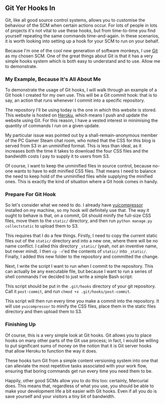 ## Git Yer Hooks In

Git, like all good source control systems, allows you to customise the
behaviour of the SCM when certain actions occur. For lots of people in lots
of projects it's not vital to use these hooks, but from time-to-time you find
yourself repeating the same commands time-and-again. In these scenarios, it is
worth looking into setting up a hook for your SCM to run on your behalf.

Because I'm one of the cool new generation of software monkeys, I use
[Git](http://git-scm.com/) as my chosen SCM. One of the great things about Git
is that it has a very simple hooks system which is both easy to understand and
to use. Allow me to demonstrate.

### My Example, Because It's All About Me

To demonstrate the usage of Git hooks, I will walk through an example of a Git
hook I created for my own use. This will be a Git commit hook: that is to say,
an action that runs whenever I commit into a specific repository.

The repository I'll be using today is the one in which this website is stored.
This website is hosted on [Heroku](http://www.heroku.com/), which means I push
and update the website using Git. For this reason, I have a vested interest in
minimising the quantity of commands I run on a given update.

My particular issue was pointed out by a shall-remain-anonymous member of the
PC Gamer Steam chat room, who noted that the CSS for this blog is served from
S3 in an unminified format. This is less than ideal, as it increases both the
time it takes to download the four CSS files and the bandwidth costs I pay to
supply it to users from S3.

Of course, I want to keep the unminified files in source control, because
no-one wants to have to edit minified CSS files. That means I need to balance
the need to keep hold of the unminified files while supplying the minified
ones. This is exactly the kind of situation where a Git hook comes in handy.

### Prepare For Git Hook

So let's consider what we need to do. I already have
[yuicompressor](http://developer.yahoo.com/yui/compressor/) installed on my
machine, so my hook will definitely use that. The way it ought to behave is
that, on a commit, Git should minify the full-size CSS files, move them to
the `static/` directory, and then run `python manage.py collectstatic` to
upload them to S3.

This requires that I do a few things. Firstly, I need to copy the current
static files out of the `static/` directory and into a new one, where there
will be no name conflict. I called this directory `_static/` (yeah, not an
inventive name, but never mind). I then `cp -r`'ed the contents of `static/`
into `_static/`. Finally, I added this new folder to the repository and 
committed the change.

Next, I write the script I want to run when I commit to the repository. This
can actually be any executable file, but because I want to run a series of
shell commands I've decided to just write a simple Bash script:

<script src="https://gist.github.com/3379184.js?file=gistfile1.sh"></script>

This script should be put in the `.git/hooks` directory of your git
repository. Call it `post-commit`, and run `chmod +x .git/hooks/post-commit`.

This script will then run every time you make a commit into the repository.
It will use `yuicompressor` to minify the CSS files, place them in the static
files directory and then upload them to S3.

### Finishing Up

Of course, this is a very simple look at Git hooks. Git allows you to place
hooks on many other parts of the Git use process; in fact, I would be willing
to put significant sums of money on the notion that it is Git server hooks
that allow Heroku to function the way it does.

These hooks turn Git from a simple content versioning system into one that can
alleviate the most repetitive tasks associated with your work flow, ensuring
that boring commands get run every time you need them to be.

Happily, other good SCMs allow you to do this too: certainly, Mercurial does.
This means that, regardless of what you use, you should be able to make your
development life a bit easier with Git hooks. Even if all you do is save
yourself and your visitors a tiny bit of bandwidth.

